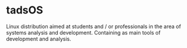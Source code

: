# tadsOS
Linux distribution aimed at students and / or professionals in the area of systems analysis and development. Containing as main tools of development and analysis.

